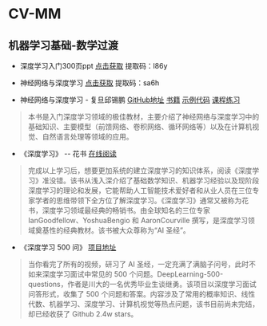 # CV-MM
机器学习基础-数学过渡
-----------------------------

+ 深度学习入门300页ppt [点击获取](https://pan.baidu.com/s/126MEOgCb1k8Y-DLlhM4Xeg) 提取码：l86y

+ 神经网络与深度学习 [点击获取](https://pan.baidu.com/s/1O5S0Ae-C4BLxzNPrH0ItlA) 提取码：sa6h

+ 神经网络与深度学习 - 复旦邱锡鹏 [GitHub地址](https://nndl.github.io/) [书籍](https://nndl.github.io/nndl-book.pdf) [示例代码](https://github.com/nndl/nndl-codes) [课程练习](https://github.com/nndl/exercise)
> 本书是入门深度学习领域的极佳教材，主要介绍了神经网络与深度学习中的基础知识、主要模型（前馈网络、卷积网络、循环网络等）以及在计算机视觉、自然语言处理等领域的应用。

+ 《深度学习》 -- 花书 [在线阅读](https://github.com/exacity/deeplearningbook-chinese)
> 完成以上学习后，想要更加系统的建立深度学习的知识体系，阅读《深度学习》准没错。该书从浅入深介绍了基础数学知识、机器学习经验以及现阶段深度学习的理论和发展，它能帮助人工智能技术爱好者和从业人员在三位专家学者的思维带领下全方位了解深度学习。《深度学习》通常又被称为花书，深度学习领域最经典的畅销书。由全球知名的三位专家 IanGoodfellow、YoshuaBengio 和 AaronCourville 撰写，是深度学习领域奠基性的经典教材。该书被大众尊称为“AI 圣经”。

+ 《深度学习 500 问》 [项目地址](https://github.com/scutan90/DeepLearning-500-questions)
> 当你看完了所有的视频，研习了 AI 圣经，一定充满了满脑子问号，此时不如来深度学习面试中常见的 500 个问题。DeepLearning-500-questions，作者是川大的一名优秀毕业生谈继勇。该项目以深度学习面试问答形式，收集了 500 个问题和答案。内容涉及了常用的概率知识、线性代数、机器学习、深度学习、计算机视觉等热点问题，该书目前尚未完结，却已经收获了 Github 2.4w stars。